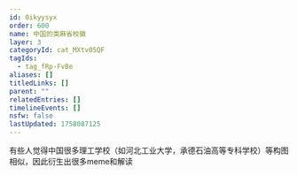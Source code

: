 ```yaml
---
id: 0ikyysyx
order: 600
name: 中国的类麻省校徽
layer: 3
categoryId: cat_MXtv05QF
tagIds:
  - tag_fRp-FvBe
aliases: []
titledLinks: []
parent: ""
relatedEntries: []
timelineEvents: []
nsfw: false
lastUpdated: 1758087125
---
```


有些人觉得中国很多理工学校（如河北工业大学，承德石油高等专科学校）等构图相似，因此衍生出很多meme和解读